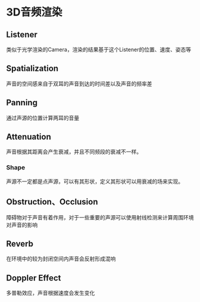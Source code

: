 # 3D音频渲染

## Listener
类似于光学渲染的Camera，渲染的结果基于这个Listener的位置、速度、姿态等

## Spatialization
声音的空间感来自于双耳的声音到达的时间差以及声音的频率差

## Panning
 通过声源的位置计算两耳的音量

## Attenuation
声音根据其距离会产生衰减，并且不同频段的衰减不一样。
### Shape
声源不一定都是点声源，可以有其形状，定义其形状可以用衰减的场来实现。

## Obstruction、Occlusion
障碍物对于声音有着作用，对于一些重要的声源可以使用射线检测来计算周围环境对声音的影响

## Reverb
在环境中的较为封闭空间内声音会反射形成混响

## Doppler Effect
多普勒效应，声音根据速度会发生变化